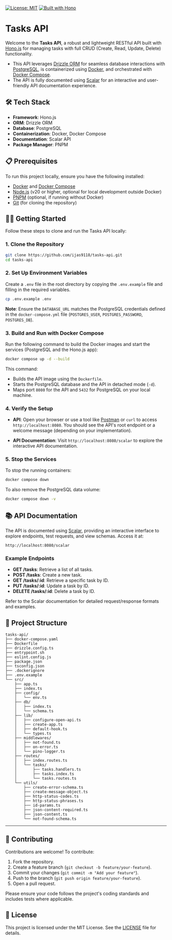 [![License: MIT](https://img.shields.io/badge/License-MIT-yellow.svg)](https://opensource.org/licenses/MIT)
[![Built with Hono](https://img.shields.io/badge/Built%20with-Hono-orange?logo=hono&logoColor=white)](https://hono.dev)

# Tasks API

Welcome to the **Tasks API**, a robust and lightweight RESTful API built with [Hono.js](https://hono.dev/) for managing tasks with full CRUD (Create, Read, Update, Delete) functionality.

- This API leverages [Drizzle ORM](https://orm.drizzle.team/) for seamless database interactions with [PostgreSQL](https://www.postgresql.org/), is containerized using [Docker](https://www.docker.com/), and orchestrated with [Docker Compose](https://docs.docker.com/compose/).
- The API is fully documented using [Scalar](https://www.scalar.com/) for an interactive and user-friendly API documentation experience.

## 🛠️ Tech Stack

- **Framework**: Hono.js
- **ORM**: Drizzle ORM
- **Database**: PostgreSQL
- **Containerization**: Docker, Docker Compose
- **Documentation**: Scalar API
- **Package Manager**: PNPM

## 📋 Prerequisites

To run this project locally, ensure you have the following installed:

- [Docker](https://www.docker.com/get-started) and [Docker Compose](https://docs.docker.com/compose/install/)
- [Node.js](https://nodejs.org/) (v20 or higher, optional for local development outside Docker)
- [PNPM](https://pnpm.io/) (optional, if running without Docker)
- [Git](https://git-scm.com/) (for cloning the repository)

## 🏃‍♂️ Getting Started

Follow these steps to clone and run the Tasks API locally:

### 1. Clone the Repository

```bash
git clone https://github.com/ijas9118/tasks-api.git
cd tasks-api
```

### 2. Set Up Environment Variables

Create a `.env` file in the root directory by copying the `.env.example` file and filling in the required variables.

```bash
cp .env.example .env
```

**Note**: Ensure the `DATABASE_URL` matches the PostgreSQL credentials defined in the `docker-compose.yml` file (`POSTGRES_USER`, `POSTGRES_PASSWORD`, `POSTGRES_DB`).

### 3. Build and Run with Docker Compose

Run the following command to build the Docker images and start the services (PostgreSQL and the Hono.js app):

```bash
docker compose up -d --build
```

This command:

- Builds the API image using the `Dockerfile`.
- Starts the PostgreSQL database and the API in detached mode (`-d`).
- Maps port `8080` for the API and `5432` for PostgreSQL on your local machine.

### 4. Verify the Setup

- **API**: Open your browser or use a tool like [Postman](https://www.postman.com/) or `curl` to access `http://localhost:8080`. You should see the API's root endpoint or a welcome message (depending on your implementation).

- **API Documentation**: Visit `http://localhost:8080/scalar` to explore the interactive API documentation.

### 5. Stop the Services

To stop the running containers:

```bash
docker compose down
```

To also remove the PostgreSQL data volume:

```bash
docker compose down -v
```

## 📚 API Documentation

The API is documented using [Scalar](https://www.scalar.com/), providing an interactive interface to explore endpoints, test requests, and view schemas. Access it at:

```
http://localhost:8080/scalar
```

### Example Endpoints

- **GET /tasks**: Retrieve a list of all tasks.
- **POST /tasks**: Create a new task.
- **GET /tasks/:id**: Retrieve a specific task by ID.
- **PUT /tasks/:id**: Update a task by ID.
- **DELETE /tasks/:id**: Delete a task by ID.

Refer to the Scalar documentation for detailed request/response formats and examples.

## 📂 Project Structure

```
tasks-api/
├── docker-compose.yaml
├── Dockerfile
├── drizzle.config.ts
├── entrypoint.sh
├── eslint.config.js
├── package.json
├── tsconfig.json
├── .dockerignore
├── .env.example
└── src/
    ├── app.ts
    ├── index.ts
    ├── config/
    │   └── env.ts
    ├── db/
    │   ├── index.ts
    │   └── schema.ts
    ├── lib/
    │   ├── configure-open-api.ts
    │   ├── create-app.ts
    │   ├── default-hook.ts
    │   └── types.ts
    ├── middlewares/
    │   ├── not-found.ts
    │   ├── on-error.ts
    │   └── pino-logger.ts
    ├── routes/
    │   ├── index.routes.ts
    │   └── tasks/
    │       ├── tasks.handlers.ts
    │       ├── tasks.index.ts
    │       └── tasks.routes.ts
    └── utils/
        ├── create-error-schema.ts
        ├── create-message-object.ts
        ├── http-status-codes.ts
        ├── http-status-phrases.ts
        ├── id-params.ts
        ├── json-content-required.ts
        ├── json-content.ts
        └── not-found-schema.ts
```

---

## 🤝 Contributing

Contributions are welcome! To contribute:

1. Fork the repository.
2. Create a feature branch (`git checkout -b feature/your-feature`).
3. Commit your changes (`git commit -m "Add your feature"`).
4. Push to the branch (`git push origin feature/your-feature`).
5. Open a pull request.

Please ensure your code follows the project's coding standards and includes tests where applicable.

## 📜 License

This project is licensed under the MIT License. See the [LICENSE](LICENSE) file for details.
